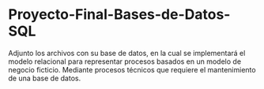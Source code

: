 # Proyecto-Final-Bases-de-Datos-SQL
Adjunto los archivos con su base de datos, en la cual se implementará el modelo relacional para representar procesos basados en un modelo de negocio ficticio. Mediante procesos técnicos que requiere el mantenimiento de una base de datos.
